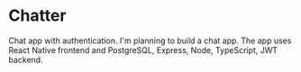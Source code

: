 # Chatter  

Chat app with authentication. I'm planning to build a chat app. The app uses React Native frontend and PostgreSQL, Express, Node, TypeScript, JWT backend.
